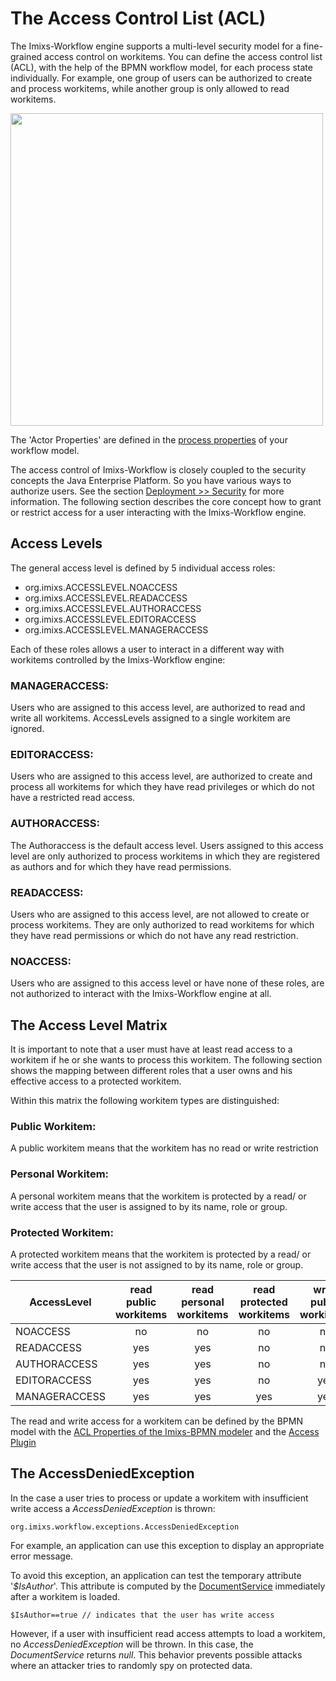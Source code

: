 # The Access Control List (ACL)
The Imixs-Workflow engine supports a multi-level security model for a fine-grained access control on workitems.
You can define the access control list (ACL), with the help of the BPMN workflow model, for each process state individually. For example, one group of users can be authorized to create and process workitems, while another group is only allowed to read workitems.

<img src="../images/bpmn-example02.png" width="500px" />

The 'Actor Properties' are defined in the [process properties](./main_editor.html) of your workflow model.

The access control of Imixs-Workflow is closely coupled to the security concepts the Java Enterprise Platform. So you have various ways to authorize users. See the section [Deployment >> Security](../deployment/security.html) for more information. The following section describes the core concept how to grant or restrict access for a user interacting with the Imixs-Workflow engine.
 
## Access Levels 

The general access level is defined by 5 individual access roles: 

  * org.imixs.ACCESSLEVEL.NOACCESS
  * org.imixs.ACCESSLEVEL.READACCESS
  * org.imixs.ACCESSLEVEL.AUTHORACCESS
  * org.imixs.ACCESSLEVEL.EDITORACCESS
  * org.imixs.ACCESSLEVEL.MANAGERACCESS

Each of these roles allows a user to interact in a different way with workitems controlled by the Imixs-Workflow engine:

### MANAGERACCESS: 
Users who are assigned to this access level, are authorized to read and write all workitems. AccessLevels assigned to a single workitem are ignored.

### EDITORACCESS:
Users who are assigned to this access level, are authorized to create and process all workitems for which they have read privileges or which do not have a restricted read access.

### AUTHORACCESS:
The Authoraccess is the default access level. Users assigned to this access level are only authorized to process workitems in which they are registered as authors and for which they have read permissions.

### READACCESS:
Users who are assigned to this access level, are not allowed to create or process workitems. They are only authorized to read workitems for which they have read permissions or which do not have any read restriction.

### NOACCESS:
Users who are assigned to this access level or have none of these roles, are not authorized to interact with the Imixs-Workflow engine at all.


## The Access Level Matrix

It is important to note that a user must have at least read access to a workitem if he or she wants to process this workitem.
The following section shows the mapping between different roles that a user owns and his effective access to a protected workitem.

Within this matrix the following workitem types are distinguished: 

### Public Workitem:
A public workitem means that the workitem has no read or write restriction
  
### Personal Workitem:
A personal workitem means that the workitem is protected by a read/ or write access that the user is assigned to by its name, role or group.

### Protected Workitem:
A protected workitem means that the workitem is protected by a read/ or write access that the user is not assigned to by its name, role or group.


|AccessLevel  |read<br/>public <br/>workitems    |read <br/>personal<br/>workitems    |read <br /> protected<br/>workitems    |write<br/>public <br/>workitems    |write <br/>personal<br/>workitems    |write <br /> protected<br/>workitems    |       
|--------------|:-------:|:-------:|:-------:|:-------:|:-------:|:-------:|
|NOACCESS      | no      | no      | no      | no      |  no     | no      |
|READACCESS    | yes     | yes     | no      | no      |  no     | no      |
|AUTHORACCESS  | yes     | yes     | no      | no      |  yes    | no      |
|EDITORACCESS  | yes     | yes     | no      | yes     |  yes    | yes     |
|MANAGERACCESS | yes     | yes     | yes     | yes     |  yes    | yes     |


The read and write access for a workitem can be defined by the BPMN model with the [ACL Properties of the Imixs-BPMN modeler](../modelling/process.html#ACL_Properties) and the [Access Plugin](./plugins/accessplugin.html)

## The AccessDeniedException

In the case a user tries to process or update a workitem with insufficient write access a _AccessDeniedException_ is thrown:

    org.imixs.workflow.exceptions.AccessDeniedException

For example, an application can use this exception to display an appropriate error message.

To avoid this exception, an application can test the temporary attribute '_$IsAuthor_'. This attribute is computed by the [DocumentService](documentservice.html) immediately after a workitem is loaded.

    $IsAuthor==true // indicates that the user has write access

However, if a user with insufficient read access attempts to load a workitem, no _AccessDeniedException_ will be thrown. In this case, the _DocumentService_ returns _null_. This behavior prevents possible attacks where an attacker tries to randomly spy on protected data.



